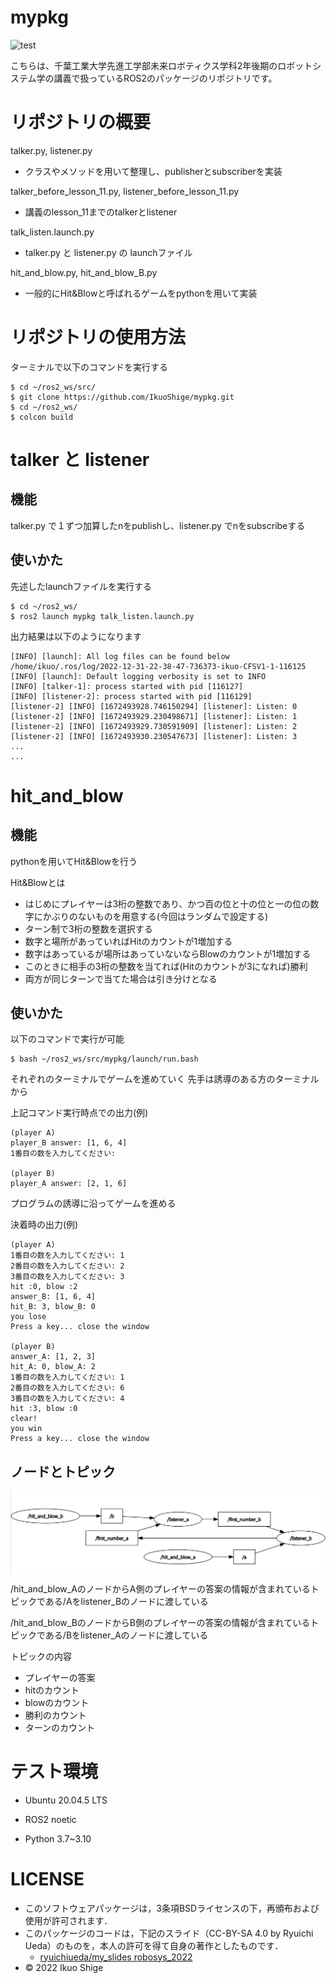 # mypkg
![test](https://github.com/IkuoShige/mypkg/actions/workflows/test.yml/badge.svg)

こちらは、千葉工業大学先進工学部未来ロボティクス学科2年後期のロボットシステム学の講義で扱っているROS2のパッケージのリポジトリです。

# リポジトリの概要

talker.py, listener.py

* クラスやメソッドを用いて整理し、publisherとsubscriberを実装

talker_before_lesson_11.py, listener_before_lesson_11.py

* 講義のlesson_11までのtalkerとlistener

talk_listen.launch.py

* talker.py と listener.py の launchファイル

hit_and_blow.py, hit_and_blow_B.py

* 一般的にHit&Blowと呼ばれるゲームをpythonを用いて実装

# リポジトリの使用方法

ターミナルで以下のコマンドを実行する
```
$ cd ~/ros2_ws/src/
$ git clone https://github.com/IkuoShige/mypkg.git
$ cd ~/ros2_ws/
$ colcon build
```

# talker と listener

## 機能

talker.py で１ずつ加算したnをpublishし、listener.py でnをsubscribeする

## 使いかた

先述したlaunchファイルを実行する

```
$ cd ~/ros2_ws/
$ ros2 launch mypkg talk_listen.launch.py
```

出力結果は以下のようになります
```
[INFO] [launch]: All log files can be found below /home/ikuo/.ros/log/2022-12-31-22-38-47-736373-ikuo-CFSV1-1-116125
[INFO] [launch]: Default logging verbosity is set to INFO
[INFO] [talker-1]: process started with pid [116127]
[INFO] [listener-2]: process started with pid [116129]
[listener-2] [INFO] [1672493928.746150294] [listener]: Listen: 0
[listener-2] [INFO] [1672493929.230498671] [listener]: Listen: 1
[listener-2] [INFO] [1672493929.730591909] [listener]: Listen: 2
[listener-2] [INFO] [1672493930.230547673] [listener]: Listen: 3
...
...
```

# hit_and_blow

## 機能

pythonを用いてHit&Blowを行う

Hit&Blowとは
* はじめにプレイヤーは3桁の整数であり、かつ百の位と十の位と一の位の数字にかぶりのないものを用意する(今回はランダムで設定する)
* ターン制で3桁の整数を選択する
* 数字と場所があっていればHitのカウントが1増加する
* 数字はあっているが場所はあっていないならBlowのカウントが1増加する
* このときに相手の3桁の整数を当てれば(Hitのカウントが3になれば)勝利
* 両方が同じターンで当てた場合は引き分けとなる

## 使いかた

以下のコマンドで実行が可能

```
$ bash ~/ros2_ws/src/mypkg/launch/run.bash
```

それぞれのターミナルでゲームを進めていく
先手は誘導のある方のターミナルから

上記コマンド実行時点での出力(例)
```
(player A)
player_B answer: [1, 6, 4]
1番目の数を入力してください:

(player B)
player_A answer: [2, 1, 6]
```

プログラムの誘導に沿ってゲームを進める

決着時の出力(例)
```
(player A)
1番目の数を入力してください: 1
2番目の数を入力してください: 2
3番目の数を入力してください: 3
hit :0, blow :2
answer_B: [1, 6, 4]
hit_B: 3, blow_B: 0
you lose
Press a key... close the window

(player B)
answer_A: [1, 2, 3]
hit_A: 0, blow_A: 2
1番目の数を入力してください: 1
2番目の数を入力してください: 6
3番目の数を入力してください: 4
hit :3, blow :0
clear!
you win
Press a key... close the window
```

## ノードとトピック
![Test Image 6](https://github.com/IkuoShige/mypkg/blob/main/image/rqt_graph_mypkg.png)

/hit_and_blow_AのノードからA側のプレイヤーの答案の情報が含まれているトピックである/Aをlistener_Bのノードに渡している

/hit_and_blow_BのノードからB側のプレイヤーの答案の情報が含まれているトピックである/Bをlistener_Aのノードに渡している

トピックの内容
* プレイヤーの答案
* hitのカウント
* blowのカウント
* 勝利のカウント
* ターンのカウント

# テスト環境
* Ubuntu 20.04.5 LTS
* ROS2 noetic

* Python
    3.7~3.10

# LICENSE

* このソフトウェアパッケージは，3条項BSDライセンスの下，再頒布および使用が許可されます．
* このパッケージのコードは，下記のスライド（CC-BY-SA 4.0 by Ryuichi Ueda）のものを，本人の許可を得て自身の著作としたものです．
    * [ryuichiueda/my_slides robosys_2022](https://github.com/ryuichiueda/my_slides/tree/master/robosys_2022)
* © 2022 Ikuo Shige